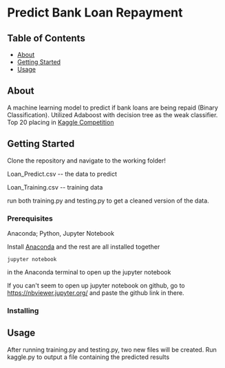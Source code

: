 
# Predict Bank Loan Repayment

## Table of Contents
+ [About](#about)
+ [Getting Started](#getting_started)
+ [Usage](#usage)


## About <a name = "about"></a>
A machine learning model to predict if bank loans are being repaid (Binary Classification). Utilized Adaboost with decision tree as the weak classifier. Top 20 placing in <a href = "https://imgur.com/CINwpWB">Kaggle Competition</a>

## Getting Started <a name = "getting_started"></a>
Clone the repository and navigate to the working folder!

Loan_Predict.csv -- the data to predict

Loan_Training.csv -- training data

run both training.py and testing.py to get a cleaned version of the data.

### Prerequisites

Anaconda; Python, Jupyter Notebook

Install <a href= "https://www.anaconda.com/distribution/">Anaconda</a> and the rest are all installed together

```
jupyter notebook
```

in the Anaconda terminal to open up the jupyter notebook

If you can't seem to open up jupyter notebook on github, go to https://nbviewer.jupyter.org/ and paste the github link in there.
### Installing


## Usage <a name = "usage"></a>
After running training.py and testing.py, two new files will be created. Run kaggle.py to output a file containing the predicted results

